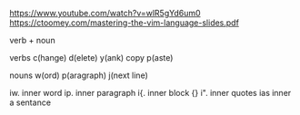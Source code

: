 https://www.youtube.com/watch?v=wlR5gYd6um0
https://ctoomey.com/mastering-the-vim-language-slides.pdf


verb + noun



verbs 
c(hange)
d(elete)
y(ank) copy
p(aste)


nouns
w(ord)
p(aragraph)
j(next line)




iw.  inner word
ip.   inner paragraph
i{.   inner block {}
i".   inner quotes
ias   inner a sentance




